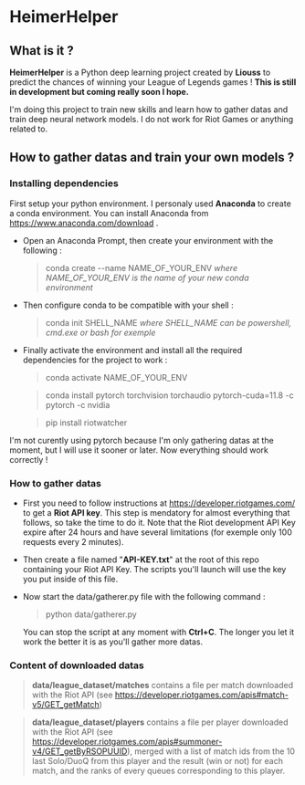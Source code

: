 
# HeimerHelper
## What is it ?
**HeimerHelper** is a Python deep learning project created by **Liouss** to predict the chances of winning your League of Legends games ! **This is still in development but coming really soon I hope.**

I'm doing this project to train new skills and learn how to gather datas and train deep neural network models. I do not work for Riot Games or anything related to.

## How to gather datas and train your own models ?

### Installing dependencies 

First setup your python environment. I personaly used **Anaconda** to create a conda environment.
You can install Anaconda from https://www.anaconda.com/download .

- Open an Anaconda Prompt, then create your environment with the following :
	> conda create --name NAME_OF_YOUR_ENV
	> *where NAME_OF_YOUR_ENV is the name of your new conda environment*

- Then configure conda to be compatible with your shell :
	> conda init SHELL_NAME
	>*where SHELL_NAME can be powershell, cmd.exe or bash for exemple*

- Finally activate the environment and install all the required dependencies for the project to work :
	> conda activate NAME_OF_YOUR_ENV

	> conda install pytorch torchvision torchaudio pytorch-cuda=11.8 -c pytorch -c nvidia

	> pip install riotwatcher

I'm not curently using pytorch because I'm only gathering datas at the moment, but I will use it sooner or later. Now everything should work correctly !

### How to gather datas
- First you need to follow instructions at https://developer.riotgames.com/ to get a **Riot API key**. This step is mendatory for almost everything that follows, so take the time to do it. Note that the Riot development API Key expire after 24 hours and have several limitations (for exemple only 100 requests every 2 minutes).
 - Then create a file named "**API-KEY.txt**" at the root of this repo containing your Riot API Key. The scripts you'll launch will use the key you put inside of this file.
 - Now start the data/gatherer.py file with the following command :
	 > python data/gatherer.py

	You can stop the script at any moment with **Ctrl+C**. The longer you let it work the better it is as you'll gather more datas.


### Content of downloaded datas

>**data/league_dataset/matches** contains a file per match downloaded with the Riot API (see https://developer.riotgames.com/apis#match-v5/GET_getMatch)

>**data/league_dataset/players** contains a file per player downloaded with the Riot API (see https://developer.riotgames.com/apis#summoner-v4/GET_getByRSOPUUID), merged with a list of match ids from the 10 last Solo/DuoQ from this player and the result (win or not) for each match, and the ranks of every queues corresponding to this player.

